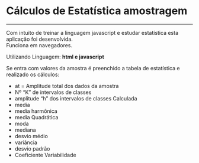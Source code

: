 # Cálculos de Estatística amostragem
***
Com intuito de treinar a linguagem javascript e estudar estatística
esta aplicação foi desenvolvida.  
Funciona em navegadores.  

Utilizando Linguagem: **html e javascript**

Se entra com valores da amostra é preenchido a tabela de estatística e realizado os cálculos:

* at = Amplitude total dos dados da amostra
* Nº “K” de intervalos de classes
* amplitude “h” dos intervalos de classes Calculada
* media
* media harmônica
* media Quadrática
* moda
* mediana
* desvio médio
* variância
* desvio padrão
* Coeficiente Variabilidade


